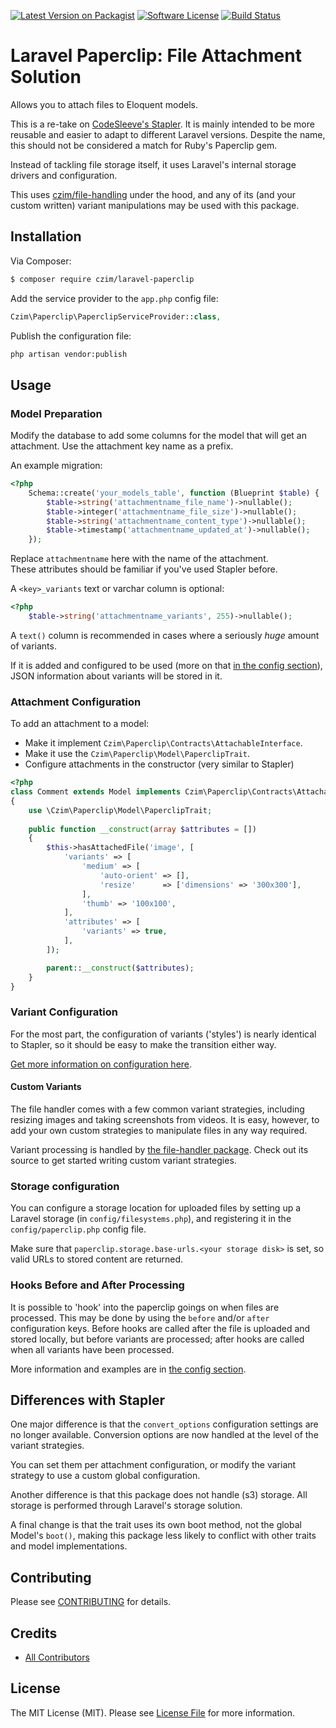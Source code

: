 [![Latest Version on Packagist][ico-version]][link-packagist]
[![Software License][ico-license]](LICENSE.md)
[![Build Status](https://travis-ci.org/czim/laravel-paperclip.svg?branch=master)](https://travis-ci.org/czim/laravel-paperclip)

# Laravel Paperclip: File Attachment Solution

Allows you to attach files to Eloquent models.

This is a re-take on [CodeSleeve's Stapler](https://github.com/CodeSleeve/stapler). It is mainly intended to be more reusable and easier to adapt to different Laravel versions. Despite the name, this should not be considered a match for Ruby's Paperclip gem.

Instead of tackling file storage itself, it uses Laravel's internal storage drivers and configuration.

This uses [czim/file-handling](https://github.com/czim/file-handling) under the hood, and any of its (and your custom written) variant manipulations may be used with this package.


## Installation

Via Composer:

``` bash
$ composer require czim/laravel-paperclip
```

Add the service provider to the `app.php` config file:

``` php
Czim\Paperclip\PaperclipServiceProvider::class,
```

Publish the configuration file:

``` bash
php artisan vendor:publish
```


## Usage

### Model Preparation

Modify the database to add some columns for the model that will get an attachment. Use the attachment key name as a prefix.

An example migration: 

```php
<?php
    Schema::create('your_models_table', function (Blueprint $table) {
        $table->string('attachmentname_file_name')->nullable();
        $table->integer('attachmentname_file_size')->nullable();
        $table->string('attachmentname_content_type')->nullable();
        $table->timestamp('attachmentname_updated_at')->nullable();
    });
```

Replace `attachmentname` here with the name of the attachment.  
These attributes should be familiar if you've used Stapler before.

A `<key>_variants` text or varchar column is optional:

```php
<?php
    $table->string('attachmentname_variants', 255)->nullable();
```

A `text()` column is recommended in cases where a seriously *huge* amount of variants.

If it is added and configured to be used (more on that [in the config section](CONFIG.md)), JSON information about variants will be stored in it.  


### Attachment Configuration

To add an attachment to a model:

- Make it implement `Czim\Paperclip\Contracts\AttachableInterface`.
- Make it use the `Czim\Paperclip\Model\PaperclipTrait`.
- Configure attachments in the constructor (very similar to Stapler)

```php
<?php
class Comment extends Model implements Czim\Paperclip\Contracts\AttachableInterface
{
    use \Czim\Paperclip\Model\PaperclipTrait;
    
    public function __construct(array $attributes = [])
    {
        $this->hasAttachedFile('image', [
            'variants' => [
                'medium' => [
                    'auto-orient' => [],
                    'resize'      => ['dimensions' => '300x300'],
                ],
                'thumb' => '100x100',
            ],
            'attributes' => [
                'variants' => true,
            ],
        ]);

        parent::__construct($attributes);   
    }
}
```


### Variant Configuration

For the most part, the configuration of variants ('styles') is nearly identical to Stapler, so it should be easy to make the transition either way. 

[Get more information on configuration here](CONFIG.md).


#### Custom Variants

The file handler comes with a few common variant strategies, including resizing images and taking screenshots from videos.
It is easy, however, to add your own custom strategies to manipulate files in any way required.

Variant processing is handled by [the file-handler package](https://github.com/czim/file-handling).
Check out its source to get started writing custom variant strategies.


### Storage configuration

You can configure a storage location for uploaded files by setting up a Laravel storage (in `config/filesystems.php`), and registering it in the `config/paperclip.php` config file.

Make sure that `paperclip.storage.base-urls.<your storage disk>` is set, so valid URLs to stored content are returned.

### Hooks Before and After Processing

It is possible to 'hook' into the paperclip goings on when files are processed. This may be done by using the `before` and/or `after` configuration keys. Before hooks are called after the file is uploaded and stored locally, but before variants are processed; after hooks are called when all variants have been processed.

More information and examples are in [the config section](CONFIG.md).


## Differences with Stapler

One major difference is that the `convert_options` configuration settings are no longer available. Conversion options are now handled at the level of the variant strategies.

You can set them per attachment configuration, or modify the variant strategy to use a custom global configuration.

Another difference is that this package does not handle (s3) storage.
All storage is performed through Laravel's storage solution.

A final change is that the trait uses its own boot method, not the global Model's `boot()`, making this package less likely to conflict with other traits and model implementations.


## Contributing

Please see [CONTRIBUTING](CONTRIBUTING.md) for details.


## Credits

- [All Contributors][link-contributors]

## License

The MIT License (MIT). Please see [License File](LICENSE.md) for more information.

[ico-version]: https://img.shields.io/packagist/v/czim/laravel-paperclip.svg?style=flat-square
[ico-license]: https://img.shields.io/badge/license-MIT-brightgreen.svg?style=flat-square
[ico-downloads]: https://img.shields.io/packagist/dt/czim/laravel-paperclip.svg?style=flat-square

[link-packagist]: https://packagist.org/packages/czim/laravel-paperclip
[link-downloads]: https://packagist.org/packages/czim/laravel-paperclip
[link-author]: https://github.com/czim
[link-contributors]: ../../contributors
